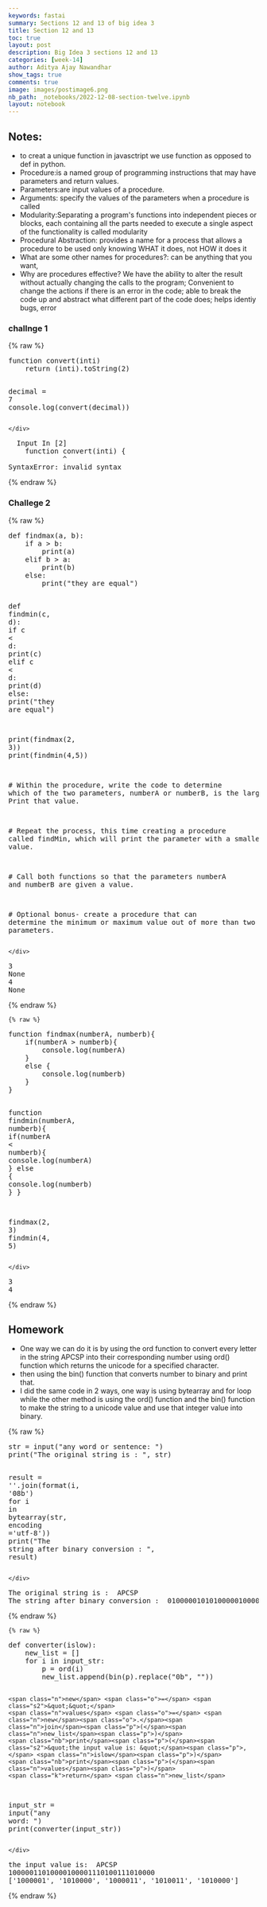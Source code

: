 ```yaml
---
keywords: fastai
summary: Sections 12 and 13 of big idea 3
title: Section 12 and 13
toc: true
layout: post
description: Big Idea 3 sections 12 and 13
categories: [week-14]
author: Aditya Ajay Nawandhar
show_tags: true
comments: true
image: images/postimage6.png
nb_path: _notebooks/2022-12-08-section-twelve.ipynb
layout: notebook
---
```


<!--
#################################################
### THIS FILE WAS AUTOGENERATED! DO NOT EDIT! ###
#################################################
# file to edit: _notebooks/2022-12-08-section-twelve.ipynb
-->

<div class="container" id="notebook-container">
        
<div class="cell border-box-sizing text_cell rendered"><div class="inner_cell">
<div class="text_cell_render border-box-sizing rendered_html">
<h2 id="Notes:">Notes:<a class="anchor-link" href="#Notes:"> </a></h2><ul>
<li>to creat a unique function in javasctript we use function as opposed to def in python.</li>
<li>Procedure:is a named group of programming instructions that may have parameters and return values.</li>
<li>Parameters:are input values of a procedure.</li>
<li>Arguments: specify the values of the parameters when a procedure is called</li>
<li>Modularity:Separating a program's functions into independent pieces or blocks, each containing all the parts needed to execute a single aspect of the functionality is called modularity</li>
<li>Procedural Abstraction: provides a name for a process that allows a procedure to be used only knowing WHAT it does, not HOW it does it</li>
<li>What are some other names for procedures?: can be anything that you want, </li>
<li>Why are procedures effective? We have the ability to alter the result without actually changing the calls to the program; Convenient to change the actions if there is an error in the code; able to break the code up and abstract what different part of the code does; helps identiy bugs, error</li>
</ul>

</div>
</div>
</div>
<div class="cell border-box-sizing text_cell rendered"><div class="inner_cell">
<div class="text_cell_render border-box-sizing rendered_html">
<h3 id="challnge-1">challnge 1<a class="anchor-link" href="#challnge-1"> </a></h3>
</div>
</div>
</div>
    {% raw %}
    
<div class="cell border-box-sizing code_cell rendered">
<div class="input">

<div class="inner_cell">
    <div class="input_area">
<div class=" highlight hl-ipython3"><pre><span></span><span class="n">function</span> <span class="n">convert</span><span class="p">(</span><span class="n">inti</span><span class="p">)</span>
    <span class="k">return</span> <span class="p">(</span><span class="n">inti</span><span class="p">)</span><span class="o">.</span><span class="n">toString</span><span class="p">(</span><span class="mi">2</span><span class="p">)</span>

<span class="n">decimal</span> <span class="o">=</span> <span class="mi">7</span>
<span class="n">console</span><span class="o">.</span><span class="n">log</span><span class="p">(</span><span class="n">convert</span><span class="p">(</span><span class="n">decimal</span><span class="p">))</span>
</pre></div>

    </div>
</div>
</div>

<div class="output_wrapper">
<div class="output">

<div class="output_area">

<div class="output_subarea output_text output_error">
<pre>
<span class="ansi-cyan-fg">  Input </span><span class="ansi-green-fg">In [2]</span>
<span class="ansi-red-fg">    function convert(inti) {</span>
             ^
<span class="ansi-red-fg">SyntaxError</span><span class="ansi-red-fg">:</span> invalid syntax
</pre>
</div>
</div>

</div>
</div>

</div>
    {% endraw %}

<div class="cell border-box-sizing text_cell rendered"><div class="inner_cell">
<div class="text_cell_render border-box-sizing rendered_html">
<h3 id="Challege-2">Challege 2<a class="anchor-link" href="#Challege-2"> </a></h3>
</div>
</div>
</div>
    {% raw %}
    
<div class="cell border-box-sizing code_cell rendered">
<div class="input">

<div class="inner_cell">
    <div class="input_area">
<div class=" highlight hl-ipython3"><pre><span></span><span class="k">def</span> <span class="nf">findmax</span><span class="p">(</span><span class="n">a</span><span class="p">,</span> <span class="n">b</span><span class="p">):</span>
    <span class="k">if</span> <span class="n">a</span> <span class="o">&gt;</span> <span class="n">b</span><span class="p">:</span>
        <span class="nb">print</span><span class="p">(</span><span class="n">a</span><span class="p">)</span>
    <span class="k">elif</span> <span class="n">b</span> <span class="o">&gt;</span> <span class="n">a</span><span class="p">:</span>
        <span class="nb">print</span><span class="p">(</span><span class="n">b</span><span class="p">)</span>
    <span class="k">else</span><span class="p">:</span>
        <span class="nb">print</span><span class="p">(</span><span class="s2">&quot;they are equal&quot;</span><span class="p">)</span>
        
<span class="k">def</span> <span class="nf">findmin</span><span class="p">(</span><span class="n">c</span><span class="p">,</span> <span class="n">d</span><span class="p">):</span>
    <span class="k">if</span> <span class="n">c</span> <span class="o">&lt;</span> <span class="n">d</span><span class="p">:</span>
        <span class="nb">print</span><span class="p">(</span><span class="n">c</span><span class="p">)</span>
    <span class="k">elif</span> <span class="n">c</span> <span class="o">&lt;</span> <span class="n">d</span><span class="p">:</span>
        <span class="nb">print</span><span class="p">(</span><span class="n">d</span><span class="p">)</span>
    <span class="k">else</span><span class="p">:</span>
        <span class="nb">print</span><span class="p">(</span><span class="s2">&quot;they are equal&quot;</span><span class="p">)</span>
        

<span class="nb">print</span><span class="p">(</span><span class="n">findmax</span><span class="p">(</span><span class="mi">2</span><span class="p">,</span> <span class="mi">3</span><span class="p">))</span>
<span class="nb">print</span><span class="p">(</span><span class="n">findmin</span><span class="p">(</span><span class="mi">4</span><span class="p">,</span><span class="mi">5</span><span class="p">))</span>
        
<span class="c1"># Within the procedure, write the code to determine which of the two parameters, numberA or numberB, is the larger value. Print that value.</span>

<span class="c1"># Repeat the process, this time creating a procedure called findMin, which will print the parameter with a smaller value.</span>

<span class="c1"># Call both functions so that the parameters numberA and numberB are given a value.</span>

<span class="c1"># Optional bonus- create a procedure that can determine the minimum or maximum value out of more than two parameters.</span>
</pre></div>

    </div>
</div>
</div>

<div class="output_wrapper">
<div class="output">

<div class="output_area">

<div class="output_subarea output_stream output_stdout output_text">
<pre>3
None
4
None
</pre>
</div>
</div>

</div>
</div>

</div>
    {% endraw %}

    {% raw %}
    
<div class="cell border-box-sizing code_cell rendered">
<div class="input">

<div class="inner_cell">
    <div class="input_area">
<div class=" highlight hl-ipython3"><pre><span></span><span class="n">function</span> <span class="n">findmax</span><span class="p">(</span><span class="n">numberA</span><span class="p">,</span> <span class="n">numberb</span><span class="p">){</span>
    <span class="k">if</span><span class="p">(</span><span class="n">numberA</span> <span class="o">&gt;</span> <span class="n">numberb</span><span class="p">){</span>
        <span class="n">console</span><span class="o">.</span><span class="n">log</span><span class="p">(</span><span class="n">numberA</span><span class="p">)</span>
    <span class="p">}</span>
    <span class="k">else</span> <span class="p">{</span>
        <span class="n">console</span><span class="o">.</span><span class="n">log</span><span class="p">(</span><span class="n">numberb</span><span class="p">)</span>
    <span class="p">}</span>
<span class="p">}</span>

<span class="n">function</span> <span class="n">findmin</span><span class="p">(</span><span class="n">numberA</span><span class="p">,</span> <span class="n">numberb</span><span class="p">){</span>
    <span class="k">if</span><span class="p">(</span><span class="n">numberA</span> <span class="o">&lt;</span> <span class="n">numberb</span><span class="p">){</span>
        <span class="n">console</span><span class="o">.</span><span class="n">log</span><span class="p">(</span><span class="n">numberA</span><span class="p">)</span>
    <span class="p">}</span>
    <span class="k">else</span> <span class="p">{</span>
        <span class="n">console</span><span class="o">.</span><span class="n">log</span><span class="p">(</span><span class="n">numberb</span><span class="p">)</span>
    <span class="p">}</span>
<span class="p">}</span>

<span class="n">findmax</span><span class="p">(</span><span class="mi">2</span><span class="p">,</span> <span class="mi">3</span><span class="p">)</span>
<span class="n">findmin</span><span class="p">(</span><span class="mi">4</span><span class="p">,</span> <span class="mi">5</span><span class="p">)</span>
</pre></div>

    </div>
</div>
</div>

<div class="output_wrapper">
<div class="output">

<div class="output_area">

<div class="output_subarea output_stream output_stdout output_text">
<pre>3
4
</pre>
</div>
</div>

</div>
</div>

</div>
    {% endraw %}

<div class="cell border-box-sizing text_cell rendered"><div class="inner_cell">
<div class="text_cell_render border-box-sizing rendered_html">
<h2 id="Homework">Homework<a class="anchor-link" href="#Homework"> </a></h2><ul>
<li>One way we can do it is by using the ord function to convert every letter in the string APCSP into their corresponding number using ord() function which returns the unicode for a specified character. </li>
<li>then using the bin() function that converts number to binary and print that.</li>
<li>I did the same code in 2 ways, one way is using bytearray and for loop while the other method is using the ord() function and the bin() function to make the string to a unicode value and use that integer value into binary.</li>
</ul>

</div>
</div>
</div>
    {% raw %}
    
<div class="cell border-box-sizing code_cell rendered">
<div class="input">

<div class="inner_cell">
    <div class="input_area">
<div class=" highlight hl-ipython3"><pre><span></span><span class="nb">str</span> <span class="o">=</span> <span class="nb">input</span><span class="p">(</span><span class="s2">&quot;any word or sentence: &quot;</span><span class="p">)</span>
<span class="nb">print</span><span class="p">(</span><span class="s2">&quot;The original string is : &quot;</span><span class="p">,</span> <span class="nb">str</span><span class="p">)</span>

<span class="n">result</span> <span class="o">=</span> <span class="s1">&#39;&#39;</span><span class="o">.</span><span class="n">join</span><span class="p">(</span><span class="nb">format</span><span class="p">(</span><span class="n">i</span><span class="p">,</span> <span class="s1">&#39;08b&#39;</span><span class="p">)</span> <span class="k">for</span> <span class="n">i</span> <span class="ow">in</span> <span class="nb">bytearray</span><span class="p">(</span><span class="nb">str</span><span class="p">,</span> <span class="n">encoding</span> <span class="o">=</span><span class="s1">&#39;utf-8&#39;</span><span class="p">))</span>
<span class="nb">print</span><span class="p">(</span><span class="s2">&quot;The string after binary conversion : &quot;</span><span class="p">,</span> <span class="n">result</span><span class="p">)</span>
</pre></div>

    </div>
</div>
</div>

<div class="output_wrapper">
<div class="output">

<div class="output_area">

<div class="output_subarea output_stream output_stdout output_text">
<pre>The original string is :  APCSP
The string after binary conversion :  0100000101010000010000110101001101010000
</pre>
</div>
</div>

</div>
</div>

</div>
    {% endraw %}

    {% raw %}
    
<div class="cell border-box-sizing code_cell rendered">
<div class="input">

<div class="inner_cell">
    <div class="input_area">
<div class=" highlight hl-ipython3"><pre><span></span><span class="k">def</span> <span class="nf">converter</span><span class="p">(</span><span class="n">islow</span><span class="p">):</span>
    <span class="n">new_list</span> <span class="o">=</span> <span class="p">[]</span>
    <span class="k">for</span> <span class="n">i</span> <span class="ow">in</span> <span class="n">input_str</span><span class="p">:</span>
        <span class="n">p</span> <span class="o">=</span> <span class="nb">ord</span><span class="p">(</span><span class="n">i</span><span class="p">)</span>
        <span class="n">new_list</span><span class="o">.</span><span class="n">append</span><span class="p">(</span><span class="nb">bin</span><span class="p">(</span><span class="n">p</span><span class="p">)</span><span class="o">.</span><span class="n">replace</span><span class="p">(</span><span class="s2">&quot;0b&quot;</span><span class="p">,</span> <span class="s2">&quot;&quot;</span><span class="p">))</span>
    
    <span class="n">new</span> <span class="o">=</span> <span class="s2">&quot;&quot;</span>
    <span class="n">values</span> <span class="o">=</span> <span class="n">new</span><span class="o">.</span><span class="n">join</span><span class="p">(</span><span class="n">new_list</span><span class="p">)</span>
    <span class="nb">print</span><span class="p">(</span><span class="s2">&quot;the input value is: &quot;</span><span class="p">,</span> <span class="n">islow</span><span class="p">)</span>
    <span class="nb">print</span><span class="p">(</span><span class="n">values</span><span class="p">)</span>
    <span class="k">return</span> <span class="n">new_list</span>
    


<span class="n">input_str</span> <span class="o">=</span> <span class="nb">input</span><span class="p">(</span><span class="s2">&quot;any word: &quot;</span><span class="p">)</span>
<span class="nb">print</span><span class="p">(</span><span class="n">converter</span><span class="p">(</span><span class="n">input_str</span><span class="p">))</span>
</pre></div>

    </div>
</div>
</div>

<div class="output_wrapper">
<div class="output">

<div class="output_area">

<div class="output_subarea output_stream output_stdout output_text">
<pre>the input value is:  APCSP
10000011010000100001110100111010000
[&#39;1000001&#39;, &#39;1010000&#39;, &#39;1000011&#39;, &#39;1010011&#39;, &#39;1010000&#39;]
</pre>
</div>
</div>

</div>
</div>

</div>
    {% endraw %}

</div>
 


